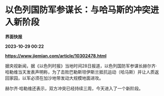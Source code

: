 # 以色列国防军参谋长：与哈马斯的冲突进入新阶段
**界面快报**

**2023-10-29 00:22**

**https://www.jiemian.com/article/10302478.html**

据央视新闻，据《以色列时报》当地时间28日报道，以色列国防军参谋长赫尔齐·哈勒维当天发表声明称，为了击败巴勒斯坦伊斯兰抵抗运动（哈马斯）并让人质返回家园，以军必须在加沙地带发动大规模地面进攻。

赫尔齐·哈勒维还表示，双方冲突已经持续三周，今天进入了一个新阶段。